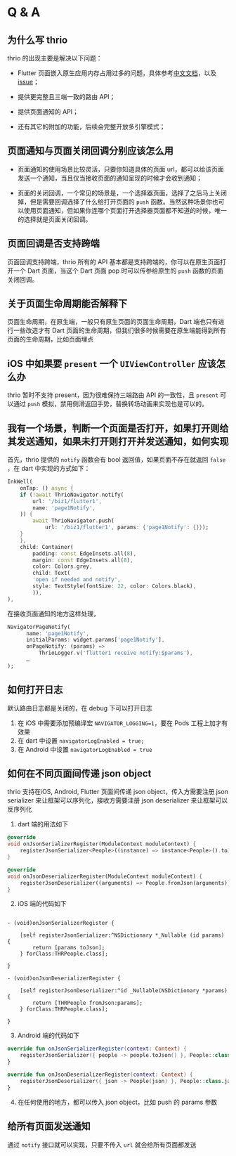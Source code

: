 # Q & A

## 为什么写 thrio

thrio 的出现主要是解决以下问题：

* Flutter 页面嵌入原生应用内存占用过多的问题，具体参考[中文文档](Feature.md###总结)，以及 [issue](https://github.com/alibaba/flutter_boost/issues/933#issuecomment-742925481)；

* 提供更完整且三端一致的路由 API；

* 提供页面通知的 API；

* 还有其它的附加的功能，后续会完整开放多引擎模式；

## 页面通知与页面关闭回调分别应该怎么用

* 页面通知的使用场景比较灵活，只要你知道具体的页面 url，都可以给该页面发送一个通知，当且仅当接收页面的通知呈现的时候才会收到通知；

* 页面的关闭回调，一个常见的场景是，一个选择器页面，选择了之后马上关闭掉，但是需要回调选择了什么给打开页面的 `push` 函数。当然这种场景你也可以使用页面通知，但如果你连哪个页面打开选择器页面都不知道的时候，唯一的选择就是页面关闭回调。

## 页面回调是否支持跨端

页面回调支持跨端，thrio 所有的 API 基本都是支持跨端的，你可以在原生页面打开一个 Dart 页面，当这个 Dart 页面 pop 时可以传参给原生的 `push` 函数的页面关闭回调。

## 关于页面生命周期能否解释下

页面生命周期，在原生端，一般只有原生页面的页面生命周期，Dart 端也只有进行一些改造才有 Dart 页面的生命周期，但我们很多时候需要在原生端能得到所有页面的生命周期，比如页面埋点

## iOS 中如果要 `present` 一个 `UIViewController` 应该怎么办

thrio 暂时不支持 present，因为很难保持三端路由 API 的一致性，且 `present` 可以通过 `push` 模拟，禁用侧滑返回手势，替换转场动画来实现也是可以的。

## 我有一个场景，判断一个页面是否打开，如果打开则给其发送通知，如果未打开则打开并发送通知，如何实现

首先，thrio 提供的 `notify` 函数会有 bool 返回值，如果页面不存在就返回 `false` ，在 dart 中实现的方式如下：

```dart
InkWell(
    onTap: () async {
    if (!await ThrioNavigator.notify(
        url: '/biz1/flutter1',
        name: 'page1Notify',
    )) {
        await ThrioNavigator.push(
            url: '/biz1/flutter1', params: {'page1Notify': {}});
    }
    },
    child: Container(
        padding: const EdgeInsets.all(8),
        margin: const EdgeInsets.all(8),
        color: Colors.grey,
        child: Text(
        'open if needed and notify',
        style: TextStyle(fontSize: 22, color: Colors.black),
        )),
),
```

在接收页面通知的地方这样处理，

```dart
NavigatorPageNotify(
      name: 'page1Notify',
      initialParams: widget.params['page1Notify'],
      onPageNotify: (params) =>
          ThrioLogger.v('flutter1 receive notify:$params'),
      …
);
```

## 如何打开日志

默认路由日志都是关闭的，在 debug 下可以打开日志

1. 在 iOS 中需要添加预编译宏 `NAVIGATOR_LOGGING=1`，要在 Pods 工程上加才有效果
2. 在 dart 中设置 `navigatorLogEnabled = true;`
3. 在 Android 中设置 `navigatorLogEnabled = true`

## 如何在不同页面间传递 json object

thrio 支持在iOS, Android, Flutter 页面间传递 json object，传入方需要注册 json serializer 来让框架可以序列化，接收方需要注册 json deserializer 来让框架可以反序列化

1. dart 端的用法如下

```dart
@override
void onJsonSerializerRegister(ModuleContext moduleContext) {
    registerJsonSerializer<People>((instance) => instance<People>().toJson());
}

@override
void onJsonDeserializerRegister(ModuleContext moduleContext) {
    registerJsonDeserializer((arguments) => People.fromJson(arguments));
}
```

2. iOS 端的代码如下

```objc

- (void)onJsonSerializerRegister {

    [self registerJsonSerializer:^NSDictionary *_Nullable (id params) {
        return [params toJson];
    } forClass:THRPeople.class];

}

- (void)onJsonDeserializerRegister {

    [self registerJsonDeserializer:^id _Nullable(NSDictionary *params) {
        return [THRPeople fromJson:params];
    } forClass:THRPeople.class];

}
```

3. Android 端的代码如下

```kotlin
override fun onJsonSerializerRegister(context: Context) {
    registerJsonSerializer({ people -> people.toJson() }, People::class.java)
}

override fun onJsonDeserializerRegister(context: Context) {
    registerJsonDeserializer({ json -> People(json) }, People::class.java)
}
```

4. 在任何使用的地方，都可以传入 json object，比如 push 的 params 参数

## 给所有页面发送通知

通过 `notify` 接口就可以实现，只要不传入 `url` 就会给所有页面都发送


